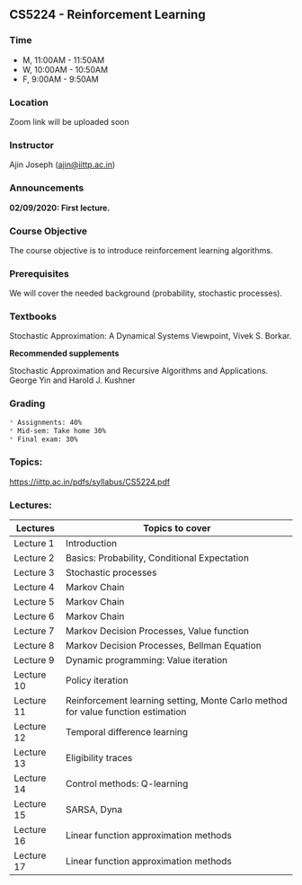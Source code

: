 ## CS5224 - Reinforcement Learning 

### Time
- M, 11:00AM - 11:50AM
- W, 10:00AM - 10:50AM
- F, 9:00AM - 9:50AM

### Location
Zoom link will be uploaded soon

### Instructor
Ajin Joseph (ajin@iittp.ac.in)


### Announcements
**02/09/2020: First lecture.**


### Course Objective
The course objective is to introduce reinforcement learning algorithms.

### Prerequisites

We will cover the needed background (probability, stochastic processes). 

### Textbooks
Stochastic Approximation: A Dynamical Systems Viewpoint, Vivek S. Borkar.

**Recommended supplements**

Stochastic Approximation and Recursive Algorithms and Applications. George Yin and Harold J. Kushner 

### Grading
```markdown
* Assignments: 40% 
* Mid-sem: Take home 30% 
* Final exam: 30%
```

 
### Topics:

https://iittp.ac.in/pdfs/syllabus/CS5224.pdf
 
 
### Lectures:


| **Lectures**      | **Topics to cover** |
| ------------- | --------------- |
| Lecture 1     | Introduction  |
| Lecture 2     | Basics: Probability, Conditional Expectation   |
| Lecture 3     | Stochastic processes |
| Lecture 4     | Markov Chain |
| Lecture 5     | Markov Chain |
| Lecture 6     | Markov Chain |
| Lecture 7     | Markov Decision Processes, Value function |
| Lecture 8     | Markov Decision Processes, Bellman Equation |
| Lecture 9     | Dynamic programming: Value iteration |
| Lecture 10    | Policy iteration |
| Lecture 11    | Reinforcement learning setting, Monte Carlo method for value function estimation  |
| Lecture 12    | Temporal difference learning |
| Lecture 13    | Eligibility traces |
| Lecture 14    | Control methods: Q-learning |
| Lecture 15    | SARSA, Dyna  |
| Lecture 16    | Linear function approximation methods |
| Lecture 17    | Linear function approximation methods |





